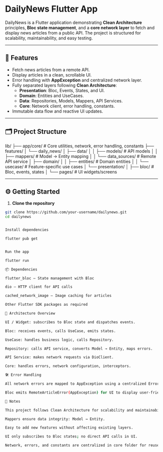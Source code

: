 # DailyNews Flutter App

DailyNews is a Flutter application demonstrating **Clean Architecture** principles, **Bloc state management**, and a **core network layer** to fetch and display news articles from a public API. The project is structured for scalability, maintainability, and easy testing.

---

## 🚀 Features

- Fetch news articles from a remote API.
- Display articles in a clean, scrollable UI.
- Error handling with **AppException** and centralized network layer.
- Fully separated layers following **Clean Architecture**:
  - **Presentation**: Bloc, Events, States, and UI.
  - **Domain**: Entities and UseCases.
  - **Data**: Repositories, Models, Mappers, API Services.
  - **Core**: Network client, error handling, constants.
- Immutable data flow and reactive UI updates.

---

## 🗂 Project Structure
lib/
├── app/core/ # Core utilities, network, error handling, constants
├── features/
│ └── daily_news/
│ ├── data/
│ │ ├── models/ # API models
│ │ ├── mappers/ # Model → Entity mapping
│ │ └── data_sources/ # Remote API service
│ ├── domain/
│ │ ├── entities/ # Domain entities
│ │ └── usecase/ # Feature-specific use cases
│ └── presentation/
│ ├── bloc/ # Bloc, events, states
│ └── pages/ # UI widgets/screens


---

## ⚙️ Getting Started

1. **Clone the repository**  

```bash
git clone https://github.com/your-username/dailynews.git
cd dailynews


Install dependencies

flutter pub get


Run the app

flutter run

📦 Dependencies

flutter_bloc – State management with Bloc

dio – HTTP client for API calls

cached_network_image – Image caching for articles

Other Flutter SDK packages as required

🧩 Architecture Overview

UI / Widget: subscribes to Bloc state and dispatches events.

Bloc: receives events, calls UseCase, emits states.

UseCase: handles business logic, calls Repository.

Repository: calls API service, converts Model → Entity, maps errors.

API Service: makes network requests via DioClient.

Core: handles errors, network configuration, interceptors.

🛠 Error Handling

All network errors are mapped to AppException using a centralized ErrorHandler.

Bloc emits RemoteArticleError(AppException) for UI to display user-friendly messages.

📌 Notes

This project follows Clean Architecture for scalability and maintainability.

Mappers ensure data integrity: Model → Entity.

Easy to add new features without affecting existing layers.

UI only subscribes to Bloc states; no direct API calls in UI.

Network, errors, and constants are centralized in core folder for reuse.

